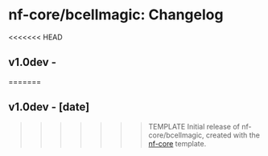 # nf-core/bcellmagic: Changelog

<<<<<<< HEAD
## v1.0dev - <date>
=======
## v1.0dev - [date]
>>>>>>> TEMPLATE
Initial release of nf-core/bcellmagic, created with the [nf-core](http://nf-co.re/) template.
